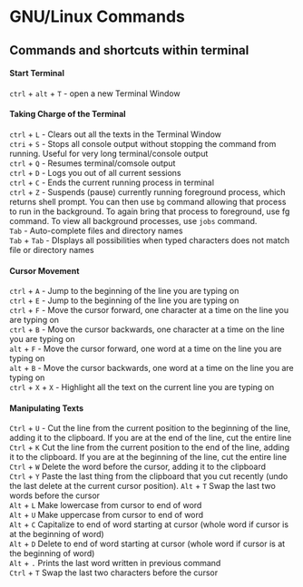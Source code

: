 # GNU/Linux Commands

## Commands and shortcuts within terminal

#### Start Terminal

`ctrl` + `alt` + `T` - open a new Terminal Window


#### Taking Charge of the Terminal

`ctrl` + `L` - Clears out all the texts in the Terminal Window <br>
`ctri` + `S` - Stops all console output without stopping the command from running. Useful for very long terminal/console output <br>
`ctrl` + `Q` - Resumes terminal/comsole output <br>
`ctrl` + `D` - Logs you out of all current sessions <br>
`ctrl` + `C` - Ends the current running process in terminal <br>
`ctrl` + `Z` -  Suspends (pause) currently running foreground process, which returns shell prompt. You can then use `bg` command allowing that process to run in the background. To again bring that process to foreground, use fg command. To view all background processes, use `jobs` command. <br>
`Tab` - Auto-complete files and directory names <br>
`Tab` + `Tab` - DIsplays all possibilities when typed characters does not match file or directory names <br>


#### Cursor Movement

`ctrl` + `A` - Jump to the beginning of the line you are typing on <br>
`ctrl` + `E` - Jump to the beginning of the line you are typing on <br>
`ctrl` + `F` - Move the cursor forward, one character at a time on the line you are typing on <br>
`ctrl` + `B` - Move the cursor backwards, one character at a time on the line you are typing on <br>
`alt` + `F` - Move the cursor forward, one word at a time on the line you are typing on <br>
`alt` + `B` - Move the cursor backwards, one word at a time on the line you are typing on <br>
`ctrl` + `X` + `X` - Highlight all the text on the current line you are typing on <br>


#### Manipulating Texts

 `Ctrl` + `U` -  Cut the line from the current position to the beginning of the line, adding it to the clipboard. If you are at the end of the line, cut the entire line <br>
 `Ctrl` + `K`  Cut the line from the current position to the end of the line, adding it to the clipboard. If you are at the beginning of the line, cut the entire line <br>
 `Ctrl` + `W`  Delete the word before the cursor, adding it to the clipboard <br>
 `Ctrl` + `Y`  Paste the last thing from the clipboard that you cut recently (undo the last delete at the current cursor position).
 `Alt` + `T`  Swap the last two words before the cursor <br>
 `Alt` + `L`  Make lowercase from cursor to end of word <br>
 `Alt` + `U`  Make uppercase from cursor to end of word <br>
 `Alt` + `C`  Capitalize to end of word starting at cursor (whole word if cursor is at the beginning of word) <br>
 `Alt` + `D`  Delete to end of word starting at cursor (whole word if cursor is at the beginning of word) <br>
 `Alt` + `.`  Prints the last word written in previous command <br>
 `Ctrl` + `T`  Swap the last two characters before the cursor <br>
 

